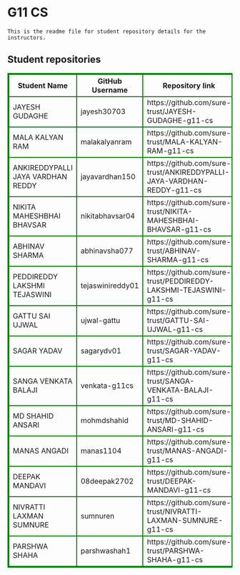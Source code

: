 # G11 CS
    This is the readme file for student repository details for the instructors.
## Student repositories 
<table style="border : 2px solid green; width:100%;">
<tr >
<th style="border : 2px solid green;">Student Name</th>
<th style="border : 2px solid green;">GitHub Username</th>
<th style="border : 2px solid green;">Repository link</th>
</tr>
<tr style="border : 2px solid green;">
<td style="border : 2px solid green;">JAYESH GUDAGHE</td> 

<td style="border : 2px solid green;">jayesh30703</td> 

<td style="border : 2px solid green;">https://github.com/sure-trust/JAYESH-GUDAGHE-g11-cs</td> 
</tr>

<tr style="border : 2px solid green;">
<td style="border : 2px solid green;">MALA KALYAN RAM</td> 

<td style="border : 2px solid green;">malakalyanram</td> 

<td style="border : 2px solid green;">https://github.com/sure-trust/MALA-KALYAN-RAM-g11-cs</td> 
</tr>

<tr style="border : 2px solid green;">
<td style="border : 2px solid green;">ANKIREDDYPALLI JAYA VARDHAN REDDY</td> 

<td style="border : 2px solid green;">jayavardhan150</td> 

<td style="border : 2px solid green;">https://github.com/sure-trust/ANKIREDDYPALLI-JAYA-VARDHAN-REDDY-g11-cs</td> 
</tr>

<tr style="border : 2px solid green;">
<td style="border : 2px solid green;">NIKITA MAHESHBHAI BHAVSAR</td> 

<td style="border : 2px solid green;">nikitabhavsar04</td> 

<td style="border : 2px solid green;">https://github.com/sure-trust/NIKITA-MAHESHBHAI-BHAVSAR-g11-cs</td> 
</tr>

<tr style="border : 2px solid green;">
<td style="border : 2px solid green;">ABHINAV SHARMA</td> 

<td style="border : 2px solid green;">abhinavsha077</td> 

<td style="border : 2px solid green;">https://github.com/sure-trust/ABHINAV-SHARMA-g11-cs</td> 
</tr>

<tr style="border : 2px solid green;">
<td style="border : 2px solid green;">PEDDIREDDY LAKSHMI TEJASWINI</td> 

<td style="border : 2px solid green;">tejaswinireddy01</td> 

<td style="border : 2px solid green;">https://github.com/sure-trust/PEDDIREDDY-LAKSHMI-TEJASWINI-g11-cs</td> 
</tr>

<tr style="border : 2px solid green;">
<td style="border : 2px solid green;">GATTU SAI UJWAL</td> 

<td style="border : 2px solid green;">ujwal-gattu</td> 

<td style="border : 2px solid green;">https://github.com/sure-trust/GATTU-SAI-UJWAL-g11-cs</td> 
</tr>

<tr style="border : 2px solid green;">
<td style="border : 2px solid green;">SAGAR YADAV</td> 

<td style="border : 2px solid green;">sagarydv01</td> 

<td style="border : 2px solid green;">https://github.com/sure-trust/SAGAR-YADAV-g11-cs</td> 
</tr>

<tr style="border : 2px solid green;">
<td style="border : 2px solid green;">SANGA VENKATA BALAJI</td> 

<td style="border : 2px solid green;">venkata-g11cs</td> 

<td style="border : 2px solid green;">https://github.com/sure-trust/SANGA-VENKATA-BALAJI-g11-cs</td> 
</tr>

<tr style="border : 2px solid green;">
<td style="border : 2px solid green;">MD SHAHID ANSARI</td> 

<td style="border : 2px solid green;">mohmdshahid</td> 

<td style="border : 2px solid green;">https://github.com/sure-trust/MD-SHAHID-ANSARI-g11-cs</td> 
</tr>

<tr style="border : 2px solid green;">
<td style="border : 2px solid green;">MANAS ANGADI</td> 

<td style="border : 2px solid green;">manas1104</td> 

<td style="border : 2px solid green;">https://github.com/sure-trust/MANAS-ANGADI-g11-cs</td> 
</tr>

<tr style="border : 2px solid green;">
<td style="border : 2px solid green;">DEEPAK MANDAVI</td> 

<td style="border : 2px solid green;">08deepak2702</td> 

<td style="border : 2px solid green;">https://github.com/sure-trust/DEEPAK-MANDAVI-g11-cs</td> 
</tr>

<tr style="border : 2px solid green;">
<td style="border : 2px solid green;">NIVRATTI LAXMAN SUMNURE</td> 

<td style="border : 2px solid green;">sumnuren</td> 

<td style="border : 2px solid green;">https://github.com/sure-trust/NIVRATTI-LAXMAN-SUMNURE-g11-cs</td> 
</tr>

<tr style="border : 2px solid green;">
<td style="border : 2px solid green;">PARSHWA SHAHA</td> 

<td style="border : 2px solid green;">parshwashah1</td> 

<td style="border : 2px solid green;">https://github.com/sure-trust/PARSHWA-SHAHA-g11-cs</td> 
</tr>
